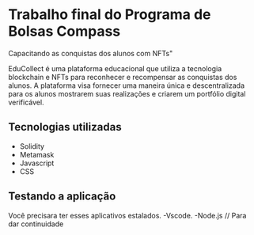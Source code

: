 
# Trabalho final do Programa de Bolsas Compass
 Capacitando as conquistas dos alunos com NFTs"


EduCollect é uma plataforma educacional que utiliza a tecnologia blockchain e NFTs para reconhecer e recompensar as conquistas dos alunos. A plataforma visa fornecer uma maneira única e descentralizada para os alunos mostrarem suas realizações e criarem um portfólio digital verificável.


## Tecnologias utilizadas
- Solidity
- Metamask
- Javascript
- CSS

## Testando a aplicação
Você precisara ter esses aplicativos estalados.
-Vscode.
-Node.js
// Para dar continuidade 
